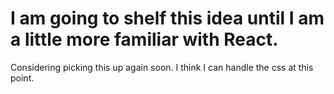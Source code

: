 # I am going to shelf this idea until I am a little more familiar with React.
Considering picking this up again soon. I think I can handle the css at this point.

